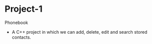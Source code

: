 # Project-1
Phonebook
- A C++ project in which we can add, delete, edit and search stored contacts.
